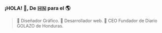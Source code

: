 ### ¡HOLA! 👋, De 🇭🇳 para el 🌎

<!--
**KenetOrellana/kenetorellana** is a ✨ _special_ ✨ repository because its `README.md` (this file) appears on your GitHub profile.

Here are some ideas to get you started:

- 🔭 I’m currently working on ...
- 🌱 I’m currently learning ...
- 👯 I’m looking to collaborate on ...
- 🤔 I’m looking for help with ...
- 💬 Ask me about ...
- 📫 How to reach me: ...
- 😄 Pronouns: ...
- ⚡ Fun fact: ...
-->
> 📌 Diseñador Gráfico. 
> 📌 Desarrollador web. 
> 📌 CEO Fundador de Diario GOLAZO de Honduras. 
